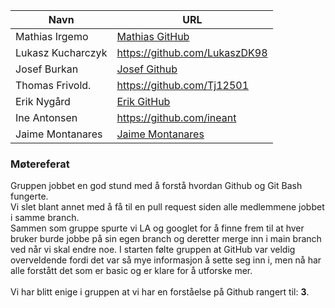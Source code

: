 | Navn | URL |
|---|---|
| Mathias Irgemo | [Mathias GitHub](https://github.com/mathiasirgemo) |
| Lukasz Kucharczyk | https://github.com/LukaszDK98 |
| Josef Burkan | [Josef Github](https://github.com/JosefBurkan) |
| Thomas Frivold. | https://github.com/Tj12501 |
| Erik Nygård | [Erik GitHub](https://github.com/erny03) |
| Ine Antonsen | https://github.com/ineant 
| Jaime Montanares | [Jaime Montanares](https://github.com/jaimemontanares) |

### Møtereferat

Gruppen jobbet en god stund med å forstå hvordan Github og Git Bash fungerte.<br>
Vi slet blant annet med å få til en pull request siden alle medlemmene jobbet i samme branch. <br>
Sammen som gruppe spurte vi LA og googlet for å finne frem til at hver bruker burde jobbe på sin egen branch og deretter merge inn i main branch ved når vi skal endre noe. I starten følte gruppen at GitHub var veldig overveldende fordi det var så mye informasjon å sette seg inn i, men nå har alle forstått det som er basic og er klare for å utforske mer.<br><br>
Vi har blitt enige i gruppen at vi har en forståelse på Github rangert til: **3**.



